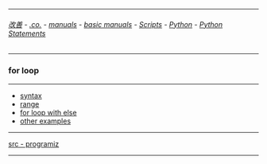 
---

###### [改善](https://github.com/ttltrk/0C/blob/master/README.MD) - [.co.](https://github.com/ttltrk/PRG/blob/master/CODING.MD) - [manuals](https://github.com/ttltrk/PRG/blob/master/MAN.MD) - [basic manuals](https://github.com/ttltrk/PRG/blob/master/MANUALS.MD) - [Scripts](https://github.com/ttltrk/PRG/blob/master/PY/DOC/SC/SC.MD) - [Python](https://github.com/ttltrk/PRG/blob/master/PY/DOC/OPYM/OPYM.MD) - [Python Statements](https://github.com/ttltrk/PRG/blob/master/PY/DOC/OPYM/03_PY_ST/PY_ST.MD)

---

### for loop

---

* [syntax](https://github.com/ttltrk/PRG/blob/master/PY/DOC/OPYM/03_PY_ST/FOR/01/SYNTAX.MD)
* [range]()
* [for loop with else]()
* [other examples]()

---

[src - programiz](https://www.programiz.com/python-programming/for-loop)

---
